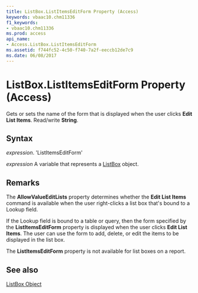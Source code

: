 ```yaml
---
title: ListBox.ListItemsEditForm Property (Access)
keywords: vbaac10.chm11336
f1_keywords:
- vbaac10.chm11336
ms.prod: access
api_name:
- Access.ListBox.ListItemsEditForm
ms.assetid: f744fc52-4c50-f740-7a2f-eeccb12de7c9
ms.date: 06/08/2017
---
```



# ListBox.ListItemsEditForm Property (Access)

Gets or sets the name of the form that is displayed when the user clicks  **Edit List Items**. Read/write  **String**.


## Syntax

 _expression_. 'ListItemsEditForm'

 _expression_ A variable that represents a [ListBox](./Access.ListBox.md) object.


## Remarks

The  **AllowValueEditLists** property determines whether the **Edit List Items** command is available when the user right-clicks a list box that's bound to a Lookup field.

If the Lookup field is bound to a table or query, then the form specified by the  **ListItemsEditForm** property is displayed when the user clicks **Edit List Items**. The user can use the form to add, delete, or edit the items to be displayed in the list box.

The  **ListItemsEditForm** property is not available for list boxes on a report.


## See also


[ListBox Object](Access.ListBox.md)

